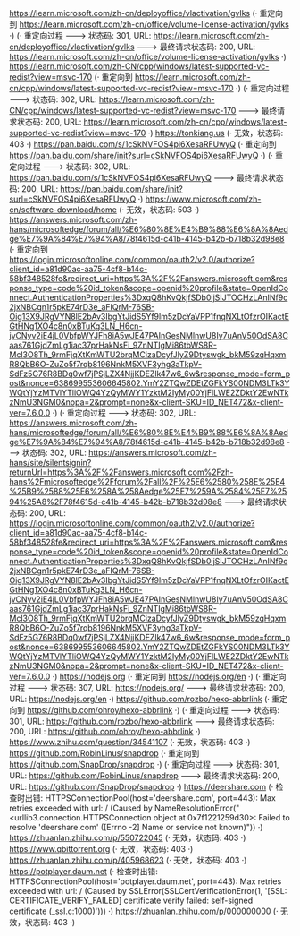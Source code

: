 https://learn.microsoft.com/zh-cn/deployoffice/vlactivation/gvlks (· 重定向到 https://learn.microsoft.com/zh-cn/office/volume-license-activation/gvlks ·)
(· 重定向过程 ---> 状态码: 301, URL: https://learn.microsoft.com/zh-cn/deployoffice/vlactivation/gvlks ---> 最终请求状态码: 200, URL: https://learn.microsoft.com/zh-cn/office/volume-license-activation/gvlks ·)
https://learn.microsoft.com/zh-CN/cpp/windows/latest-supported-vc-redist?view=msvc-170 (· 重定向到 https://learn.microsoft.com/zh-cn/cpp/windows/latest-supported-vc-redist?view=msvc-170 ·)
(· 重定向过程 ---> 状态码: 302, URL: https://learn.microsoft.com/zh-CN/cpp/windows/latest-supported-vc-redist?view=msvc-170 ---> 最终请求状态码: 200, URL: https://learn.microsoft.com/zh-cn/cpp/windows/latest-supported-vc-redist?view=msvc-170 ·)
https://tonkiang.us (· 无效，状态码: 403 ·)
https://pan.baidu.com/s/1cSkNVFOS4pi6XesaRFUwyQ (· 重定向到 https://pan.baidu.com/share/init?surl=cSkNVFOS4pi6XesaRFUwyQ ·)
(· 重定向过程 ---> 状态码: 302, URL: https://pan.baidu.com/s/1cSkNVFOS4pi6XesaRFUwyQ ---> 最终请求状态码: 200, URL: https://pan.baidu.com/share/init?surl=cSkNVFOS4pi6XesaRFUwyQ ·)
https://www.microsoft.com/zh-cn/software-download/home (· 无效，状态码: 503 ·)
https://answers.microsoft.com/zh-hans/microsoftedge/forum/all/%E6%80%8E%E4%B9%88%E6%8A%8Aedge%E7%9A%84%E7%94%A8/78f4615d-c41b-4145-b42b-b718b32d98e8 (· 重定向到 https://login.microsoftonline.com/common/oauth2/v2.0/authorize?client_id=a81d90ac-aa75-4cf8-b14c-58bf348528fe&redirect_uri=https%3A%2F%2Fanswers.microsoft.com&response_type=code%20id_token&scope=openid%20profile&state=OpenIdConnect.AuthenticationProperties%3DxqQ8hKvQkjfSDb0ijSIJTOCHzLAnINf9c2jxNBCgn1r5pkE74rD3e_aFIQrM-76SB-Oig13X9JRgVYN8lE2bAv3IbgYtJidS5Yf9lm5zDcYaVPP1fnqNXLtOfzrOIKactEGtHNg1XO4c8n0xBTuKg3LN_H6cn-jvCNyv2iE4jL0VbfpWYJFh8iA5wJE47PAInGesNMlnwU8Iy7uAnV50OdSA8Caas761GjdZmLg1iac37prHakNsFi_9ZnNTIgMi86tbWS8R-Mcl3O8Th_9rmFjqXtKmWTU2brqMCizaDcyfJIyZ9Dtyswgk_bkM59zqHqxmR8QbB6O-ZuZo5f7rqb8196NnkM5XVF3yhg3aTkpV-SdFz5G76R8BDq0wf7jPSjLZX4NjjKDEZlk47w6_6w&response_mode=form_post&nonce=638699553606645802.YmY2ZTQwZDEtZGFkYS00NDM3LTk3YWQtYjYzMTVlYTliOWQ4YzQyMWY1YzktM2IyMy00YjFlLWE2ZDktY2EwNTkzNmU3NGM0&nopa=2&prompt=none&x-client-SKU=ID_NET472&x-client-ver=7.6.0.0 ·)
(· 重定向过程 ---> 状态码: 302, URL: https://answers.microsoft.com/zh-hans/microsoftedge/forum/all/%E6%80%8E%E4%B9%88%E6%8A%8Aedge%E7%9A%84%E7%94%A8/78f4615d-c41b-4145-b42b-b718b32d98e8 ---> 状态码: 302, URL: https://answers.microsoft.com/zh-hans/site/silentsignin?returnUrl=https%3A%2F%2Fanswers.microsoft.com%2Fzh-hans%2Fmicrosoftedge%2Fforum%2Fall%2F%25E6%2580%258E%25E4%25B9%2588%25E6%258A%258Aedge%25E7%259A%2584%25E7%2594%25A8%2F78f4615d-c41b-4145-b42b-b718b32d98e8 ---> 最终请求状态码: 200, URL: https://login.microsoftonline.com/common/oauth2/v2.0/authorize?client_id=a81d90ac-aa75-4cf8-b14c-58bf348528fe&redirect_uri=https%3A%2F%2Fanswers.microsoft.com&response_type=code%20id_token&scope=openid%20profile&state=OpenIdConnect.AuthenticationProperties%3DxqQ8hKvQkjfSDb0ijSIJTOCHzLAnINf9c2jxNBCgn1r5pkE74rD3e_aFIQrM-76SB-Oig13X9JRgVYN8lE2bAv3IbgYtJidS5Yf9lm5zDcYaVPP1fnqNXLtOfzrOIKactEGtHNg1XO4c8n0xBTuKg3LN_H6cn-jvCNyv2iE4jL0VbfpWYJFh8iA5wJE47PAInGesNMlnwU8Iy7uAnV50OdSA8Caas761GjdZmLg1iac37prHakNsFi_9ZnNTIgMi86tbWS8R-Mcl3O8Th_9rmFjqXtKmWTU2brqMCizaDcyfJIyZ9Dtyswgk_bkM59zqHqxmR8QbB6O-ZuZo5f7rqb8196NnkM5XVF3yhg3aTkpV-SdFz5G76R8BDq0wf7jPSjLZX4NjjKDEZlk47w6_6w&response_mode=form_post&nonce=638699553606645802.YmY2ZTQwZDEtZGFkYS00NDM3LTk3YWQtYjYzMTVlYTliOWQ4YzQyMWY1YzktM2IyMy00YjFlLWE2ZDktY2EwNTkzNmU3NGM0&nopa=2&prompt=none&x-client-SKU=ID_NET472&x-client-ver=7.6.0.0 ·)
https://nodejs.org (· 重定向到 https://nodejs.org/en ·)
(· 重定向过程 ---> 状态码: 307, URL: https://nodejs.org/ ---> 最终请求状态码: 200, URL: https://nodejs.org/en ·)
https://github.com/rozbo/hexo-abbrlink (· 重定向到 https://github.com/ohroy/hexo-abbrlink ·)
(· 重定向过程 ---> 状态码: 301, URL: https://github.com/rozbo/hexo-abbrlink ---> 最终请求状态码: 200, URL: https://github.com/ohroy/hexo-abbrlink ·)
https://www.zhihu.com/question/34541107 (· 无效，状态码: 403 ·)
https://github.com/RobinLinus/snapdrop (· 重定向到 https://github.com/SnapDrop/snapdrop ·)
(· 重定向过程 ---> 状态码: 301, URL: https://github.com/RobinLinus/snapdrop ---> 最终请求状态码: 200, URL: https://github.com/SnapDrop/snapdrop ·)
https://deershare.com (· 检查时出错: HTTPSConnectionPool(host='deershare.com', port=443): Max retries exceeded with url: / (Caused by NameResolutionError("<urllib3.connection.HTTPSConnection object at 0x7f1221259d30>: Failed to resolve 'deershare.com' ([Errno -2] Name or service not known)")) ·)
https://zhuanlan.zhihu.com/p/550722045 (· 无效，状态码: 403 ·)
https://www.qbittorrent.org (· 无效，状态码: 403 ·)
https://zhuanlan.zhihu.com/p/405968623 (· 无效，状态码: 403 ·)
https://potplayer.daum.net (· 检查时出错: HTTPSConnectionPool(host='potplayer.daum.net', port=443): Max retries exceeded with url: / (Caused by SSLError(SSLCertVerificationError(1, '[SSL: CERTIFICATE_VERIFY_FAILED] certificate verify failed: self-signed certificate (_ssl.c:1000)'))) ·)
https://zhuanlan.zhihu.com/p/000000000 (· 无效，状态码: 403 ·)
